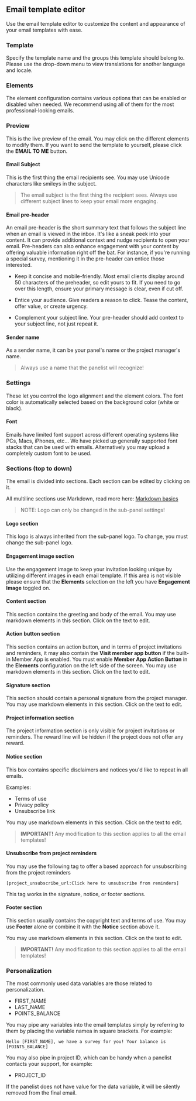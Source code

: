 ## Email template editor
Use the email template editor to customize the content and appearance of your email templates with ease. 

### Template
Specify the template name and the groups this template should belong to. Please use the drop-down menu to view translations for another language and locale.

### Elements
The element configuration contains various options that can be enabled or disabled when needed. We recommend using all of them for the most professional-looking emails.

### Preview
This is the live preview of the email. You may click on the different elements to modify them. If you want to send the template to yourself, please click the **EMAIL TO ME** button.

#### Email Subject
This is the first thing the email recipients see. You may use Unicode characters like smileys in the subject.

> The email subject is the first thing the recipient sees. Always use different subject lines to keep your email more engaging.

#### Email pre-header
An email pre-header is the short summary text that follows the subject line when an email is viewed in the inbox. It's like a sneak peek into your content. It can provide additional context and nudge recipients to open your email. Pre-headers can also enhance engagement with your content by offering valuable information right off the bat. For instance, if you're running a special survey, mentioning it in the pre-header can entice those interested.

- Keep it concise and mobile-friendly. Most email clients display around 50 characters of the preheader, so edit yours to fit. If you need to go over this length, ensure your primary message is clear, even if cut off.

- Entice your audience. Give readers a reason to click. Tease the content, offer value, or create urgency.

- Complement your subject line. Your pre-header should add context to your subject line, not just repeat it.

#### Sender name
As a sender name, it can be your panel's name or the project manager's name.

> Always use a name that the panelist will recognize!

### Settings
These let you control the logo alignment and the element colors. The font color is automatically selected based on the background color (white or black).

#### Font
Emails have limited font support across different operating systems like PCs, Macs, iPhones, etc... We have picked up generally supported font stacks that can be used with emails. Alternatively you may upload a completely custom font to be used. 

### Sections (top to down)

The email is divided into sections. Each section can be edited by clicking on it. 

All multiline sections use Markdown, read more here: [Markdown basics](https://www.markdownguide.org/basic-syntax/#overview)

> NOTE: Logo can only be changed in the sub-panel settings!

#### Logo section
This logo is always inherited from the sub-panel logo. To change, you must change the sub-panel logo.

#### Engagement image section
Use the engagement image to keep your invitation looking unique by utilizing different images in each email template. If this area is not visible please ensure that the **Elements** selection on the left you have **Engagement Image** toggled on.

#### Content section
This section contains the greeting and body of the email. You may use markdown elements in this section. Click on the text to edit.

#### Action button section
This section contains an action button, and in terms of project invitations and reminders, it may also contain the **Visit member app button** if the built-in Member App is enabled. You must enable **Member App Action Button** in the **Elements** configuration on the left side of the screen. You may use markdown elements in this section. Click on the text to edit.

#### Signature section
This section should contain a personal signature from the project manager. You may use markdown elements in this section. Click on the text to edit.

#### Project information section
The project information section is only visible for project invitations or reminders. The reward line will be hidden if the project does not offer any reward.

#### Notice section
This box contains specific disclaimers and notices you'd like to repeat in all emails. 

Examples:

- Terms of use
- Privacy policy
- Unsubscribe link

You may use markdown elements in this section. Click on the text to edit. 

> **IMPORTANT!** Any modification to this section applies to all the email templates!

#### Unsubscribe from project reminders
You may use the following tag to offer a based approach for unsubscribing from the project reminders
```
[project_unsubscribe_url:Click here to unsubscribe from reminders]
```
This tag works in the signature, notice, or footer sections.

#### Footer section
This section usually contains the copyright text and terms of use. You may use **Footer** alone or combine it with the **Notice** section above it.

You may use markdown elements in this section. Click on the text to edit. 

> **IMPORTANT!** Any modification to this section applies to all the email templates!

### Personalization

The most commonly used data variables are those related to personalization.

- FIRST_NAME
- LAST_NAME
- POINTS_BALANCE

You may pipe any variables into the email templates simply by referring to them by placing the variable namea in square brackets. For example:

```Hello [FIRST_NAME], we have a survey for you! Your balance is [POINTS_BALANCE]```

You may also pipe in project ID, which can be handy when a panelist contacts your support, for example:

- PROJECT_ID

If the panelist does not have value for the data variable, it will be silently removed from the final email.
